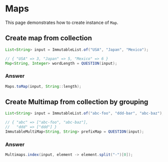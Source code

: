 # Maps

This page demonstrates how to create instance of `Map`.

## Create map from collection

```java
List<String> input = ImmutableList.of("USA", "Japan", "Mexico");

// { "USA" => 3, "Japan" => 5, "Mexico" => 6 }
Map<String, Integer> wordLength = QUESTION(input);
```

### Answer

```java
Maps.toMap(input, String::length);
```

## Create Multimap from collection by grouping

```java
List<String> input = ImmutableList.of("abc-foo", "ddd-bar", "abc-baz");

// { "abc" => ["abc-foo", "abc-baz"],
//   "ddd" => ["ddd"] }
ImmutableMultiMap<String, String> prefixMap = QUESTION(input);
```

### Answer

```java
Multimaps.index(input, element -> element.split("-")[0]);
```

